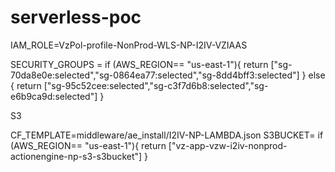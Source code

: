 # serverless-poc

IAM_ROLE=VzPol-profile-NonProd-WLS-NP-I2IV-VZIAAS

SECURITY_GROUPS = 
if (AWS_REGION== "us-east-1"){
return ["sg-70da8e0e:selected","sg-0864ea77:selected","sg-8dd4bff3:selected"]
}
else {
return ["sg-95c52cee:selected","sg-c3f7d6b8:selected","sg-e6b9ca9d:selected"]
}

S3

CF_TEMPLATE=middleware/ae_install/I2IV-NP-LAMBDA.json
S3BUCKET= if (AWS_REGION== "us-east-1"){
return ["vz-app-vzw-i2iv-nonprod-actionengine-np-s3-s3bucket"]
}

